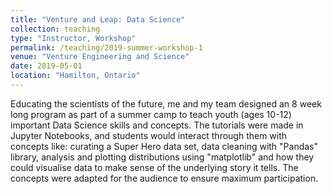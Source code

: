 ```yaml
---
title: "Venture and Leap: Data Science"
collection: teaching
type: "Instructor, Workshop"
permalink: /teaching/2019-summer-workshop-1
venue: "Venture Engineering and Science"
date: 2019-05-01
location: "Hamilton, Ontario"
---
```


Educating the scientists of the future, me and my team designed an 8 week long program as part of a summer camp to teach youth (ages 10-12) important Data Science skills and concepts. The tutorials were made in Jupyter Notebooks, and students would interact through them with concepts like: curating a Super Hero data set, data cleaning with "Pandas" library, analysis and plotting distributions using "matplotlib" and how they could visualise data to make sense of the underlying story it tells. The concepts were adapted for the audience to ensure maximum participation.


